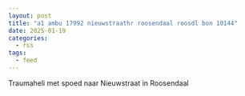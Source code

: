 ```yaml
---
layout: post
title: "a1 ambu 17992 nieuwstraathr roosendaal roosdl bon 10144"
date: 2025-01-19
categories: 
  - rss
tags: 
  - feed
---
```


Traumaheli met spoed naar Nieuwstraat in Roosendaal
